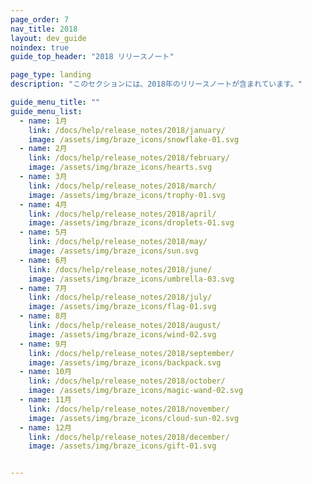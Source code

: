 ```yaml
---
page_order: 7
nav_title: 2018
layout: dev_guide
noindex: true
guide_top_header: "2018 リリースノート"

page_type: landing
description: "このセクションには、2018年のリリースノートが含まれています。"

guide_menu_title: ""
guide_menu_list:
  - name: 1月
    link: /docs/help/release_notes/2018/january/
    image: /assets/img/braze_icons/snowflake-01.svg
  - name: 2月
    link: /docs/help/release_notes/2018/february/
    image: /assets/img/braze_icons/hearts.svg
  - name: 3月
    link: /docs/help/release_notes/2018/march/
    image: /assets/img/braze_icons/trophy-01.svg
  - name: 4月
    link: /docs/help/release_notes/2018/april/
    image: /assets/img/braze_icons/droplets-01.svg
  - name: 5月
    link: /docs/help/release_notes/2018/may/
    image: /assets/img/braze_icons/sun.svg
  - name: 6月
    link: /docs/help/release_notes/2018/june/
    image: /assets/img/braze_icons/umbrella-03.svg
  - name: 7月
    link: /docs/help/release_notes/2018/july/
    image: /assets/img/braze_icons/flag-01.svg
  - name: 8月
    link: /docs/help/release_notes/2018/august/
    image: /assets/img/braze_icons/wind-02.svg
  - name: 9月
    link: /docs/help/release_notes/2018/september/
    image: /assets/img/braze_icons/backpack.svg
  - name: 10月
    link: /docs/help/release_notes/2018/october/
    image: /assets/img/braze_icons/magic-wand-02.svg
  - name: 11月
    link: /docs/help/release_notes/2018/november/
    image: /assets/img/braze_icons/cloud-sun-02.svg
  - name: 12月
    link: /docs/help/release_notes/2018/december/
    image: /assets/img/braze_icons/gift-01.svg


---
```

